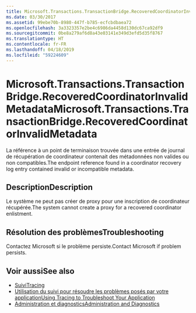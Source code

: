 ```yaml
---
title: Microsoft.Transactions.TransactionBridge.RecoveredCoordinatorInvalidMetadata
ms.date: 03/30/2017
ms.assetid: 99ebe70b-8980-447f-b785-ecfcbdbaea72
ms.openlocfilehash: 3a3323357e2be4c6986da4458d130dc67ca92df9
ms.sourcegitcommit: 0be8a279af6d8a43e03141e349d3efd5d35f8767
ms.translationtype: HT
ms.contentlocale: fr-FR
ms.lasthandoff: 04/18/2019
ms.locfileid: "59224609"
---
```

# <a name="microsofttransactionstransactionbridgerecoveredcoordinatorinvalidmetadata"></a><span data-ttu-id="1b89f-102">Microsoft.Transactions.TransactionBridge.RecoveredCoordinatorInvalidMetadata</span><span class="sxs-lookup"><span data-stu-id="1b89f-102">Microsoft.Transactions.TransactionBridge.RecoveredCoordinatorInvalidMetadata</span></span>
<span data-ttu-id="1b89f-103">La référence à un point de terminaison trouvée dans une entrée de journal de récupération de coordinateur contenait des métadonnées non valides ou non compatibles.</span><span class="sxs-lookup"><span data-stu-id="1b89f-103">The endpoint reference found in a coordinator recovery log entry contained invalid or incompatible metadata.</span></span>  
  
## <a name="description"></a><span data-ttu-id="1b89f-104">Description</span><span class="sxs-lookup"><span data-stu-id="1b89f-104">Description</span></span>  
 <span data-ttu-id="1b89f-105">Le système ne peut pas créer de proxy pour une inscription de coordinateur récupérée.</span><span class="sxs-lookup"><span data-stu-id="1b89f-105">The system cannot create a proxy for a recovered coordinator enlistment.</span></span>  
  
## <a name="troubleshooting"></a><span data-ttu-id="1b89f-106">Résolution des problèmes</span><span class="sxs-lookup"><span data-stu-id="1b89f-106">Troubleshooting</span></span>  
 <span data-ttu-id="1b89f-107">Contactez Microsoft si le problème persiste.</span><span class="sxs-lookup"><span data-stu-id="1b89f-107">Contact Microsoft if problem persists.</span></span>  
  
## <a name="see-also"></a><span data-ttu-id="1b89f-108">Voir aussi</span><span class="sxs-lookup"><span data-stu-id="1b89f-108">See also</span></span>

- [<span data-ttu-id="1b89f-109">Suivi</span><span class="sxs-lookup"><span data-stu-id="1b89f-109">Tracing</span></span>](../../../../../docs/framework/wcf/diagnostics/tracing/index.md)
- [<span data-ttu-id="1b89f-110">Utilisation du suivi pour résoudre les problèmes posés par votre application</span><span class="sxs-lookup"><span data-stu-id="1b89f-110">Using Tracing to Troubleshoot Your Application</span></span>](../../../../../docs/framework/wcf/diagnostics/tracing/using-tracing-to-troubleshoot-your-application.md)
- [<span data-ttu-id="1b89f-111">Administration et diagnostics</span><span class="sxs-lookup"><span data-stu-id="1b89f-111">Administration and Diagnostics</span></span>](../../../../../docs/framework/wcf/diagnostics/index.md)

